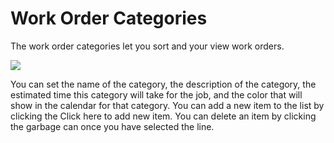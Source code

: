 # Work Order Categories

The work order categories let you sort and your view work orders.

![](https://cdn.realsgii2.dev/wise-software-docs/image_6.31f62f41.png)

You can set the name of the category, the description of the category, the estimated time this category will take for the job, and the color that will show in the calendar for that category. You can add a new item to the list by clicking the Click here to add new item. You can delete an item by clicking the garbage can once you have selected the line.

